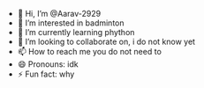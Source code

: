 - 👋 Hi, I’m @Aarav-2929
- 👀 I’m interested in badminton
- 🌱 I’m currently learning phython
- 💞️ I’m looking to collaborate on, i do not know yet
- 📫 How to reach me you do not need to
- 😄 Pronouns: idk
- ⚡ Fun fact: why

<!---
Aarav-2929/Aarav-2929 is a ✨ special ✨ repository because its `README.md` (this file) appears on your GitHub profile.
You can click the Preview link to take a look at your changes.
--->
